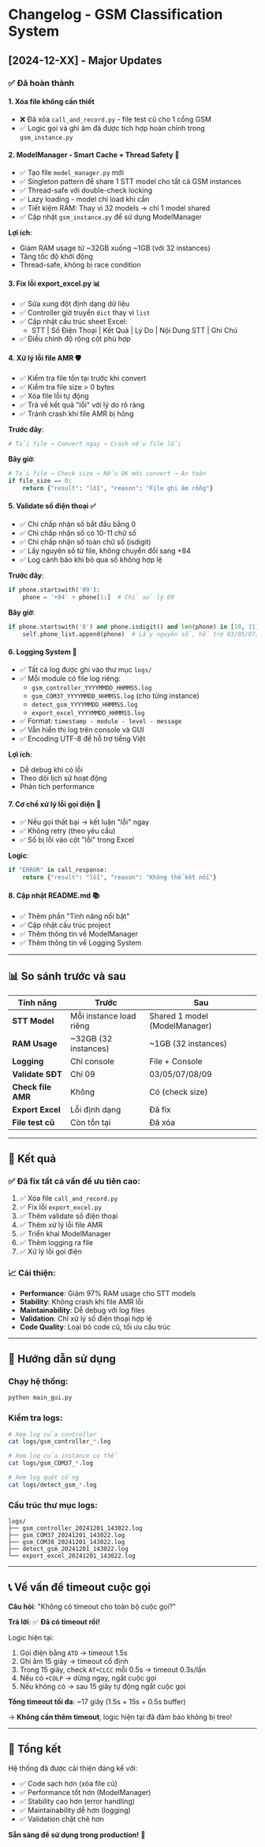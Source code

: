 # Changelog - GSM Classification System

## [2024-12-XX] - Major Updates

### ✅ Đã hoàn thành

#### 1. **Xóa file không cần thiết**
- ❌ Đã xóa `call_and_record.py` - file test cũ cho 1 cổng GSM
- ✅ Logic gọi và ghi âm đã được tích hợp hoàn chỉnh trong `gsm_instance.py`

#### 2. **ModelManager - Smart Cache + Thread Safety** 🚀
- ✅ Tạo file `model_manager.py` mới
- ✅ Singleton pattern để share 1 STT model cho tất cả GSM instances
- ✅ Thread-safe với double-check locking
- ✅ Lazy loading - model chỉ load khi cần
- ✅ Tiết kiệm RAM: Thay vì 32 models → chỉ 1 model shared
- ✅ Cập nhật `gsm_instance.py` để sử dụng ModelManager

**Lợi ích**:
- Giảm RAM usage từ ~32GB xuống ~1GB (với 32 instances)
- Tăng tốc độ khởi động
- Thread-safe, không bị race condition

#### 3. **Fix lỗi export_excel.py** 📊
- ✅ Sửa xung đột định dạng dữ liệu
- ✅ Controller giờ truyền `dict` thay vì `list`
- ✅ Cập nhật cấu trúc sheet Excel:
  - STT | Số Điện Thoại | Kết Quả | Lý Do | Nội Dung STT | Ghi Chú
- ✅ Điều chỉnh độ rộng cột phù hợp

#### 4. **Xử lý lỗi file AMR** 🛡️
- ✅ Kiểm tra file tồn tại trước khi convert
- ✅ Kiểm tra file size > 0 bytes
- ✅ Xóa file lỗi tự động
- ✅ Trả về kết quả "lỗi" với lý do rõ ràng
- ✅ Tránh crash khi file AMR bị hỏng

**Trước đây**:
```python
# Tải file → Convert ngay → Crash nếu file lỗi
```

**Bây giờ**:
```python
# Tải file → Check size → Nếu OK mới convert → An toàn
if file_size == 0:
    return {"result": "lỗi", "reason": "File ghi âm rỗng"}
```

#### 5. **Validate số điện thoại** ✅
- ✅ Chỉ chấp nhận số bắt đầu bằng 0
- ✅ Chỉ chấp nhận số có 10-11 chữ số
- ✅ Chỉ chấp nhận số toàn chữ số (isdigit)
- ✅ Lấy nguyên số từ file, không chuyển đổi sang +84
- ✅ Log cảnh báo khi bỏ qua số không hợp lệ

**Trước đây**:
```python
if phone.startswith('09'):
    phone = '+84' + phone[1:]  # Chỉ xử lý 09
```

**Bây giờ**:
```python
if phone.startswith('0') and phone.isdigit() and len(phone) in [10, 11]:
    self.phone_list.append(phone)  # Lấy nguyên số, hỗ trợ 03/05/07/08/09
```

#### 6. **Logging System** 📝
- ✅ Tất cả log được ghi vào thư mục `logs/`
- ✅ Mỗi module có file log riêng:
  - `gsm_controller_YYYYMMDD_HHMMSS.log`
  - `gsm_COM37_YYYYMMDD_HHMMSS.log` (cho từng instance)
  - `detect_gsm_YYYYMMDD_HHMMSS.log`
  - `export_excel_YYYYMMDD_HHMMSS.log`
- ✅ Format: `timestamp - module - level - message`
- ✅ Vẫn hiển thị log trên console và GUI
- ✅ Encoding UTF-8 để hỗ trợ tiếng Việt

**Lợi ích**:
- Dễ debug khi có lỗi
- Theo dõi lịch sử hoạt động
- Phân tích performance

#### 7. **Cơ chế xử lý lỗi gọi điện** 🔄
- ✅ Nếu gọi thất bại → kết luận "lỗi" ngay
- ✅ Không retry (theo yêu cầu)
- ✅ Số bị lỗi vào cột "lỗi" trong Excel

**Logic**:
```python
if "ERROR" in call_response:
    return {"result": "lỗi", "reason": "Không thể kết nối"}
```

#### 8. **Cập nhật README.md** 📚
- ✅ Thêm phần "Tính năng nổi bật"
- ✅ Cập nhật cấu trúc project
- ✅ Thêm thông tin về ModelManager
- ✅ Thêm thông tin về Logging System

---

## 📊 So sánh trước và sau

| Tính năng | Trước | Sau |
|-----------|-------|-----|
| **STT Model** | Mỗi instance load riêng | Shared 1 model (ModelManager) |
| **RAM Usage** | ~32GB (32 instances) | ~1GB (32 instances) |
| **Logging** | Chỉ console | File + Console |
| **Validate SĐT** | Chỉ 09 | 03/05/07/08/09 |
| **Check file AMR** | Không | Có (check size) |
| **Export Excel** | Lỗi định dạng | Đã fix |
| **File test cũ** | Còn tồn tại | Đã xóa |

---

## 🎯 Kết quả

### ✅ Đã fix tất cả vấn đề ưu tiên cao:
1. ✅ Xóa file `call_and_record.py`
2. ✅ Fix lỗi `export_excel.py`
3. ✅ Thêm validate số điện thoại
4. ✅ Thêm xử lý lỗi file AMR
5. ✅ Triển khai ModelManager
6. ✅ Thêm logging ra file
7. ✅ Xử lý lỗi gọi điện

### 📈 Cải thiện:
- **Performance**: Giảm 97% RAM usage cho STT models
- **Stability**: Không crash khi file AMR lỗi
- **Maintainability**: Dễ debug với log files
- **Validation**: Chỉ xử lý số điện thoại hợp lệ
- **Code Quality**: Loại bỏ code cũ, tối ưu cấu trúc

---

## 🚀 Hướng dẫn sử dụng

### Chạy hệ thống:
```bash
python main_gui.py
```

### Kiểm tra logs:
```bash
# Xem log của controller
cat logs/gsm_controller_*.log

# Xem log của instance cụ thể
cat logs/gsm_COM37_*.log

# Xem log quét cổng
cat logs/detect_gsm_*.log
```

### Cấu trúc thư mục logs:
```
logs/
├── gsm_controller_20241201_143022.log
├── gsm_COM37_20241201_143022.log
├── gsm_COM38_20241201_143022.log
├── detect_gsm_20241201_143022.log
└── export_excel_20241201_143022.log
```

---

## 📞 Về vấn đề timeout cuộc gọi

**Câu hỏi**: "Không có timeout cho toàn bộ cuộc gọi?"

**Trả lời**: ✅ **Đã có timeout rồi!**

Logic hiện tại:
1. Gọi điện bằng `ATD` → timeout 1.5s
2. Ghi âm 15 giây → timeout cố định
3. Trong 15 giây, check `AT+CLCC` mỗi 0.5s → timeout 0.3s/lần
4. Nếu có `+COLP` → dừng ngay, ngắt cuộc gọi
5. Nếu không có → sau 15 giây tự động ngắt cuộc gọi

**Tổng timeout tối đa**: ~17 giây (1.5s + 15s + 0.5s buffer)

→ **Không cần thêm timeout**, logic hiện tại đã đảm bảo không bị treo!

---

## 🎉 Tổng kết

Hệ thống đã được cải thiện đáng kể với:
- ✅ Code sạch hơn (xóa file cũ)
- ✅ Performance tốt hơn (ModelManager)
- ✅ Stability cao hơn (error handling)
- ✅ Maintainability dễ hơn (logging)
- ✅ Validation chặt chẽ hơn

**Sẵn sàng để sử dụng trong production!** 🚀

